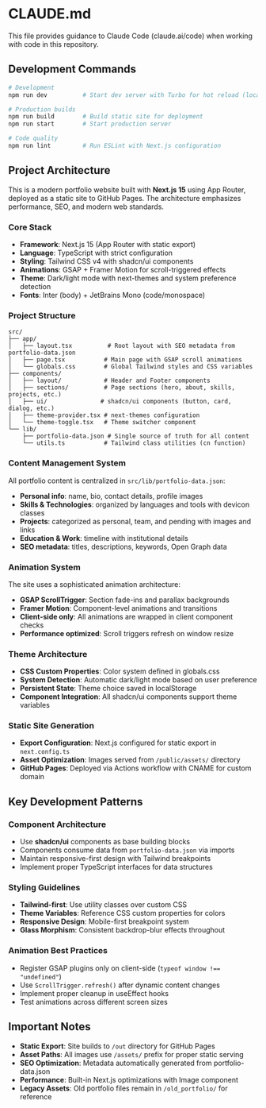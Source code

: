 # CLAUDE.md

This file provides guidance to Claude Code (claude.ai/code) when working with code in this repository.

## Development Commands

```bash
# Development
npm run dev          # Start dev server with Turbo for hot reload (localhost:3000)

# Production builds
npm run build        # Build static site for deployment
npm run start        # Start production server

# Code quality
npm run lint         # Run ESLint with Next.js configuration
```

## Project Architecture

This is a modern portfolio website built with **Next.js 15** using App Router, deployed as a static site to GitHub Pages. The architecture emphasizes performance, SEO, and modern web standards.

### Core Stack
- **Framework**: Next.js 15 (App Router with static export)
- **Language**: TypeScript with strict configuration
- **Styling**: Tailwind CSS v4 with shadcn/ui components
- **Animations**: GSAP + Framer Motion for scroll-triggered effects
- **Theme**: Dark/light mode with next-themes and system preference detection
- **Fonts**: Inter (body) + JetBrains Mono (code/monospace)

### Project Structure
```
src/
├── app/
│   ├── layout.tsx          # Root layout with SEO metadata from portfolio-data.json
│   ├── page.tsx           # Main page with GSAP scroll animations
│   └── globals.css        # Global Tailwind styles and CSS variables
├── components/
│   ├── layout/            # Header and Footer components
│   ├── sections/          # Page sections (hero, about, skills, projects, etc.)
│   ├── ui/               # shadcn/ui components (button, card, dialog, etc.)
│   ├── theme-provider.tsx # next-themes configuration
│   └── theme-toggle.tsx   # Theme switcher component
└── lib/
    ├── portfolio-data.json # Single source of truth for all content
    └── utils.ts           # Tailwind class utilities (cn function)
```

### Content Management System
All portfolio content is centralized in `src/lib/portfolio-data.json`:
- **Personal info**: name, bio, contact details, profile images
- **Skills & Technologies**: organized by languages and tools with devicon classes
- **Projects**: categorized as personal, team, and pending with images and links
- **Education & Work**: timeline with institutional details
- **SEO metadata**: titles, descriptions, keywords, Open Graph data

### Animation System
The site uses a sophisticated animation architecture:
- **GSAP ScrollTrigger**: Section fade-ins and parallax backgrounds
- **Framer Motion**: Component-level animations and transitions
- **Client-side only**: All animations are wrapped in client component checks
- **Performance optimized**: Scroll triggers refresh on window resize

### Theme Architecture
- **CSS Custom Properties**: Color system defined in globals.css
- **System Detection**: Automatic dark/light mode based on user preference
- **Persistent State**: Theme choice saved in localStorage
- **Component Integration**: All shadcn/ui components support theme variables

### Static Site Generation
- **Export Configuration**: Next.js configured for static export in `next.config.ts`
- **Asset Optimization**: Images served from `/public/assets/` directory
- **GitHub Pages**: Deployed via Actions workflow with CNAME for custom domain

## Key Development Patterns

### Component Architecture
- Use **shadcn/ui** components as base building blocks
- Components consume data from `portfolio-data.json` via imports
- Maintain responsive-first design with Tailwind breakpoints
- Implement proper TypeScript interfaces for data structures

### Styling Guidelines
- **Tailwind-first**: Use utility classes over custom CSS
- **Theme Variables**: Reference CSS custom properties for colors
- **Responsive Design**: Mobile-first breakpoint system
- **Glass Morphism**: Consistent backdrop-blur effects throughout

### Animation Best Practices
- Register GSAP plugins only on client-side (`typeof window !== "undefined"`)
- Use `ScrollTrigger.refresh()` after dynamic content changes
- Implement proper cleanup in useEffect hooks
- Test animations across different screen sizes

## Important Notes
- **Static Export**: Site builds to `/out` directory for GitHub Pages
- **Asset Paths**: All images use `/assets/` prefix for proper static serving
- **SEO Optimization**: Metadata automatically generated from portfolio-data.json
- **Performance**: Built-in Next.js optimizations with Image component
- **Legacy Assets**: Old portfolio files remain in `/old_portfolio/` for reference